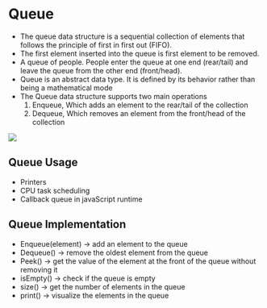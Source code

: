 # Queue

<ul>
    <li> The queue data structure is a sequential collection of elements that follows the principle of first in first out (FIFO). </li>
    <li> The first element inserted into the queue is first element to be removed. </li>
    <li> A queue of people. People enter the queue at one end (rear/tail) and leave the queue from the other end (front/head).</li>
    <li> Queue is an abstract data type. It is defined by its behavior rather than being a mathematical mode</li>
    <li>
     The Queue data structure supports two main operations 
     <ol>
        <li> Enqueue, Which adds an element to the rear/tail of the collection </li>
        <li> Dequeue, Which removes an element from the front/head of the collection </li>
     </li>
    
</ul>



<img src="https://media.geeksforgeeks.org/wp-content/cdn-uploads/20221213113312/Queue-Data-Structures.png">



## Queue Usage 

<ul>
    <li> Printers </li>
    <li> CPU task scheduling </li>
    <li> Callback queue in javaScript runtime </li>
</ul>



## Queue Implementation


<ul>
    <li> Enqueue(element) -> add an element to the queue </li>
    <li> Dequeue() -> remove the oldest element from the queue</li>
    <li> Peek() -> get the value of the element at the front of the queue without removing it</li>
    <li> isEmpty() -> check if the queue is empty </li>
    <li> size() -> get the number of elements in the queue</li>
    <li> print() -> visualize the elements in the queue</li>
</ul>

